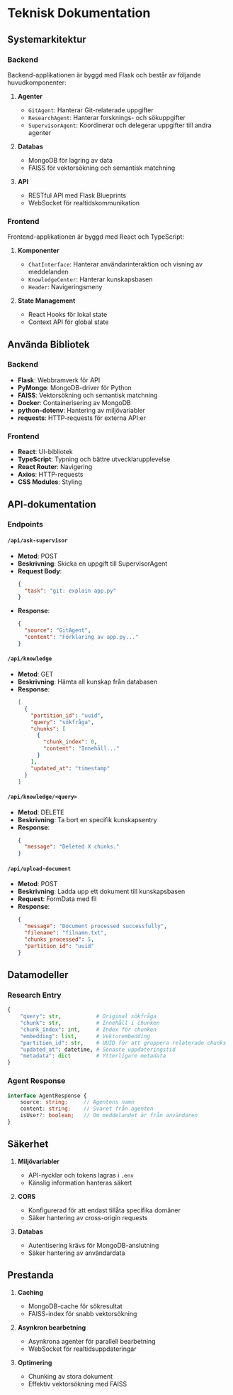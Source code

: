 # Teknisk Dokumentation

## Systemarkitektur

### Backend
Backend-applikationen är byggd med Flask och består av följande huvudkomponenter:

1. **Agenter**
   - `GitAgent`: Hanterar Git-relaterade uppgifter
   - `ResearchAgent`: Hanterar forsknings- och sökuppgifter
   - `SupervisorAgent`: Koordinerar och delegerar uppgifter till andra agenter

2. **Databas**
   - MongoDB för lagring av data
   - FAISS för vektorsökning och semantisk matchning

3. **API**
   - RESTful API med Flask Blueprints
   - WebSocket för realtidskommunikation

### Frontend
Frontend-applikationen är byggd med React och TypeScript:

1. **Komponenter**
   - `ChatInterface`: Hanterar användarinteraktion och visning av meddelanden
   - `KnowledgeCenter`: Hanterar kunskapsbasen
   - `Header`: Navigeringsmeny

2. **State Management**
   - React Hooks för lokal state
   - Context API för global state

## Använda Bibliotek

### Backend
- **Flask**: Webbramverk för API
- **PyMongo**: MongoDB-driver för Python
- **FAISS**: Vektorsökning och semantisk matchning
- **Docker**: Containerisering av MongoDB
- **python-dotenv**: Hantering av miljövariabler
- **requests**: HTTP-requests för externa API:er

### Frontend
- **React**: UI-bibliotek
- **TypeScript**: Typning och bättre utvecklarupplevelse
- **React Router**: Navigering
- **Axios**: HTTP-requests
- **CSS Modules**: Styling

## API-dokumentation

### Endpoints

#### `/api/ask-supervisor`
- **Metod**: POST
- **Beskrivning**: Skicka en uppgift till SupervisorAgent
- **Request Body**:
  ```json
  {
    "task": "git: explain app.py"
  }
  ```
- **Response**:
  ```json
  {
    "source": "GitAgent",
    "content": "Förklaring av app.py..."
  }
  ```

#### `/api/knowledge`
- **Metod**: GET
- **Beskrivning**: Hämta all kunskap från databasen
- **Response**:
  ```json
  [
    {
      "partition_id": "uuid",
      "query": "sökfråga",
      "chunks": [
        {
          "chunk_index": 0,
          "content": "Innehåll..."
        }
      ],
      "updated_at": "timestamp"
    }
  ]
  ```

#### `/api/knowledge/<query>`
- **Metod**: DELETE
- **Beskrivning**: Ta bort en specifik kunskapsentry
- **Response**:
  ```json
  {
    "message": "Deleted X chunks."
  }
  ```

#### `/api/upload-document`
- **Metod**: POST
- **Beskrivning**: Ladda upp ett dokument till kunskapsbasen
- **Request**: FormData med fil
- **Response**:
  ```json
  {
    "message": "Document processed successfully",
    "filename": "filnamn.txt",
    "chunks_processed": 5,
    "partition_id": "uuid"
  }
  ```

## Datamodeller

### Research Entry
```python
{
    "query": str,           # Original sökfråga
    "chunk": str,           # Innehåll i chunken
    "chunk_index": int,     # Index för chunken
    "embedding": list,      # Vektorembedding
    "partition_id": str,    # UUID för att gruppera relaterade chunks
    "updated_at": datetime, # Senaste uppdateringstid
    "metadata": dict        # Ytterligare metadata
}
```

### Agent Response
```typescript
interface AgentResponse {
    source: string;     // Agentens namn
    content: string;    // Svaret från agenten
    isUser?: boolean;   // Om meddelandet är från användaren
}
```

## Säkerhet

1. **Miljövariabler**
   - API-nycklar och tokens lagras i `.env`
   - Känslig information hanteras säkert

2. **CORS**
   - Konfigurerad för att endast tillåta specifika domäner
   - Säker hantering av cross-origin requests

3. **Databas**
   - Autentisering krävs för MongoDB-anslutning
   - Säker hantering av användardata

## Prestanda

1. **Caching**
   - MongoDB-cache för sökresultat
   - FAISS-index för snabb vektorsökning

2. **Asynkron bearbetning**
   - Asynkrona agenter för parallell bearbetning
   - WebSocket för realtidsuppdateringar

3. **Optimering**
   - Chunking av stora dokument
   - Effektiv vektorsökning med FAISS 
